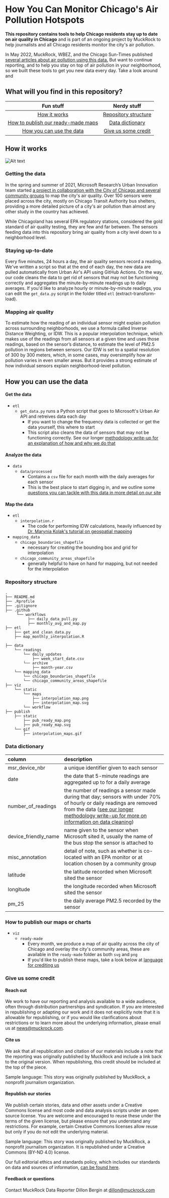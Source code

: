# How You Can Monitor Chicago's Air Pollution Hotspots 

**This repository contains tools to help Chicago residents stay up to date on air quality in Chicago** and is part of an ongoing project by MuckRock to help journalists and all Chicago residents monitor the city's air pollution. 

In May 2022, MuckRock, WBEZ, and the Chicago Sun-Times published [several articles about air pollution using this data.](https://www.wbez.org/stories/a-new-sensor-network-reveals-chicagos-air-quality-disparities/22398e94-982c-4dcc-8c13-ff0113ff95b6) But want to continue reporting, and to help you stay on top of air pollution in your neighborhood, so we built these tools to get you new data every day. Take a look around and 


## What will you find in this repository?
  
| Fun stuff    | Nerdy stuff | 
|   :---:     |    :----:   |  
| [How it works](#how-it-works)     | [Repository structure](#repository-structure)      | 
| [How to publish our ready-made maps ](#how-to-publish-our-maps-or-charts)  | [Data dictionary](#data-dictionary)       | 
| [How you can use the data](#how-you-can-use-the-data) | [Give us some credit](#give-us-some-credit) |
  
## How it works 

![Alt text](viz/static/workflow/flowchart_banner.png)

### Getting the data
In the spring and summer of 2021, Microsoft Research’s Urban Innovation team started [a project in collaboration with the City of Chicago and several community groups](
https://elpc.org/blog/mapping-with-microsoft-research-tracking-air-pollution-in-chicago/) to map the city's air quality. Over 100 sensors were placed across the city, mostly on Chicago Transit Authority bus shelters, providing a more detailed picture of a city's air pollution than almost any other study in the country has achieved. 

While Chicagoland has several EPA regulatory stations, considered the gold standard of air quality testing, they are few and far between. The sensors feeding data into this repository bring air quality from a city level down to a neighborhood level. 

### Staying up-to-date  
Every five minutes, 24 hours a day, the air quality sensors record a reading. We've written a script so that at the end of each day, the new data are pulled automatically from Urban Air's API using GitHub Actions. On the way, our code cleans the data to get rid of sensors that may not be functioning correctly and aggregates the minute-by-minute readings up to daily averages. If you'd like to analyze hourly or minute-by-minute readings, you can edit the `get_data.py` script in the folder titled `etl` (extract-transform-load). 

### Mapping air quality
To estimate how the reading of an individual sensor might explain pollution across surrounding neighborhoods, we use a formula called Inverse Distance Weighting, or IDW. This is a popular interpolation technique, which makes use of the readings from all sensors at a given time and uses those readings, based on the sensor’s distance, to estimate the level of PM2.5 pollution in regions between sensors. Our IDW is set to a spatial resolution of 300 by 300 meters, which, in some cases, may oversimplify how air pollution varies in even smaller areas. But it provides a strong estimate of how individual sensors explain neighborhood-level pollution. 

##  How you can use the data
#### Get the data 
- `etl`
  - `get_data.py` runs a Python script that goes to Microsoft's Urban Air API and retreives data each day
    - If you want to change the frequency data is collected or get the data yourself, this where to start 
    - This script also cleans the data of sensors that may not be functioning correctly. See our longer [methodology write-up for an explanation of how and why we do that](https://www.muckrock.com/news/archives/2022/may/16/how-we-analyzed-chicago-air-pollution-hotspots/) 
#### Analyze the data
- `data`
  - `data/processed`
    - Contains a `csv` file for each month with the daily averages for each sensor
    - This is the best place to start digging in, and we outline some [questions you can tackle with this data in more detail on our site](link-release-post-TK)
#### Map the data 
- `etl`
  - `interpolation.r`
    - The code for performing IDW calculations, heavily influenced by [Dr. Marynia Kolak's tutorial on geospatial mapping](https://geodacenter.github.io/aot-workshop/)
- `mapping_data`
  - `chicago_boundaries_shapefile`
    - necessary for creating the bounding box and grid for interpolation 
  - `chicago_community_areas_shapefile`
    - generally helpful to have on hand for mapping, but not needed for the interpolation 

### Repository structure

```
.
├── README.md
├── .Rprofile
├── .gitignore
├── .github
     └── workflows 
          ├── daily_data_pull.py
          ├── monthly_avg_and_map.py
├── etl
    ├── get_and_clean_data.py
    ├── map_monthly_interpolation.R

├── data
    └── readings
        └── daily_updates
            ├── week_start_date.csv
        └── archive
            ├── month-year.csv    
    └── mapping_data
        └── chicago_boundaries_shapefile 
        └── chicago_community_areas_shapefile 
├── viz
    └── static
        └── maps
            ├── interpolation_map.png
            ├── interpolation_map.svg
        └── workflow
├── publish
    ├── static
        ├── pub_ready_map.png
        ├── pub_ready_map.svg
    └── gif
        ├── interpolation_maps.gif
```

### Data dictionary
| column | description  
|   :---    |    :---- |  
| msr_device_nbr | a unique identifier given to each sensor  |
|  date | the date that 5-minute readings are aggregated up to for a daily average |
| number_of_readings | the number of readings a sensor made during that day; sensors with under 70% of hourly or daily readings are removed from the data ([see our longer methodology write-up for more on information on data cleaning](https://www.muckrock.com/news/archives/2022/may/16/how-we-analyzed-chicago-air-pollution-hotspots/)) |
| device_friendly_name | name given to the sensor when Microsoft sited it, usually the name of the bus stop the sensor is attached to |
| misc_annotation | detail of note, such as whether is co-located with an EPA monitor or at location chosen by a community group  |
| latitude | the latitude recorded when Microsoft sited the sensor |
| longitude | the longitude recorded when Microsoft sited the sensor|
| pm_25 | the daily average PM2.5 recorded by the sensor |

### How to publish our maps or charts 
  - `viz`
    - `ready-made`
        - Every month, we produce a map of air quality across the city of Chicago and overlay the city's community areas, these are available in the `ready-made` folder as both `svg` and `png`
        - If you'd like to publish these maps, take a look below at [language for crediting us](#crediting-us) 
 
  
  ### Give us some credit 
  #### Reach out 
  We work to have our reporting and analysis available to a wide audience, often through distribution partnerships and syndication. If you are interested in republishing or adapting our work and it does not explicitly note that it is allowable for republishing, or if you would like clarifications about restrictions or to learn more about the underlying information, please email us at news@muckrock.com.
#### Cite us 
We ask that all republication and citation of our materials include a note that the reporting was originally published by MuckRock and include a link back to the original version. When republishing, this credit should be included at the top of the piece.

Sample language: This story was originally published by MuckRock, a nonprofit journalism organization.
#### Republish our stories 
We publish certain stories, data and other assets under a Creative Commons license and most code and data analysis scripts under an open source license. You are welcome and encouraged to reuse these under the terms of the given license, but please ensure that you understand any restrictions. For example, certain Creative Commons licenses allow reuse but only if you do not edit the underlying material.

Sample language: This story was originally published by MuckRock, a nonprofit journalism organization. It is republished under a Creative Commons (BY-ND 4.0) license.
  
  Our full editorial ethics and standards policy, which includes our standards on data and sources of information, [can be found here](https://www.muckrock.com/news/editorial-policy/).

#### Feedback or questions
Contact MuckRock Data Reporter Dillon Bergin at dillon@muckrock.com
